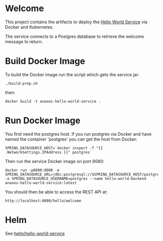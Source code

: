 # Welcome

This project contains the artifacts to deploy the [Hello World Service](https://github.com/Alfresco/alfresco-anaxes-hello-world-service) via Docker and Kubernetes.

The service connects to a Postgres database to retrieve the welcome message to return.

# Build Docker Image

To build the Docker image run the script which gets the service jar:

    ./build-prep.sh

then:

    docker build -t anaxes-hello-world-service .

# Run Docker Image

You first need the postgres host.  If you run postgres via Docker and have named the container 'postgres' you can get the host from Docker:

    SPRING_DATASOURCE_HOST=`docker inspect -f "{{ .NetworkSettings.IPAddress }}" postgres`

Then run the service Docker image on port 8080:

    docker run -p8080:8080 -e SPRING_DATASOURCE_URL=jdbc:postgresql://$SPRING_DATASOURCE_HOST/postgres -e SPRING_DATASOURCE_USERNAME=postgres --name hello-world-backend anaxes-hello-world-service:latest

You should then be able to access the REST API at:

    http://localhost:8080/hello/welcome

# Helm

See [helm/hello-world-service](helm/hello-world-service)